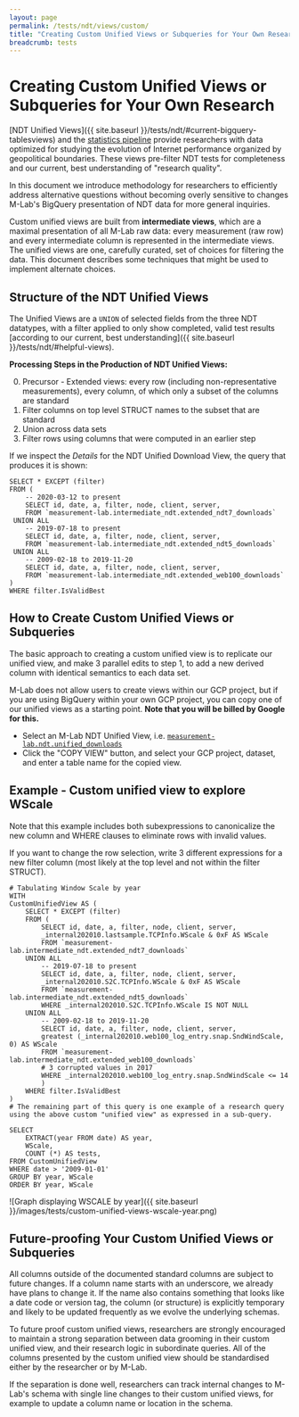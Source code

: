 ```yaml
---
layout: page
permalink: /tests/ndt/views/custom/
title: "Creating Custom Unified Views or Subqueries for Your Own Research"
breadcrumb: tests
---
```


# Creating Custom Unified Views or Subqueries for Your Own Research

[NDT Unified Views]({{ site.baseurl }}/tests/ndt/#current-bigquery-tablesviews)
and the [statistics
pipeline](https://github.com/m-lab/stats-pipeline/#statistics-pipeline-service)
provide researchers with data optimized for studying the evolution of Internet
performance organized by geopolitical boundaries. These views pre-filter NDT
tests for completeness and our current, best understanding of "research quality". 

In this document we introduce methodology for researchers to efficiently address
alternative questions without becoming overly sensitive to changes M-Lab's
BigQuery presentation of NDT data for more general inquiries.

Custom unified views are built from **intermediate views**, which are a maximal
presentation of all M-Lab raw data: every measurement (raw row) and every
intermediate column is represented in the intermediate views. The unified views are
one, carefully curated, set of choices for filtering the data. This document
describes some techniques that might be used to implement alternate choices.

## Structure of the NDT Unified Views

The Unified Views are a `UNION` of selected fields from the three NDT datatypes,
with a filter applied to only show completed, valid test results [according to
our current, best understanding]({{ site.baseurl }}/tests/ndt/#helpful-views).

**Processing Steps in the Production of NDT Unified Views:**

0. Precursor - Extended views: every row (including non-representative measurements), every column, of which only a subset of the columns are standard
1. Filter columns on top level STRUCT names to the subset that are standard
2. Union across data sets
3. Filter rows using columns that were computed in an earlier step

If we inspect the _Details_ for the NDT Unified Download View, the query that
produces it is shown:

```~sql
SELECT * EXCEPT (filter)
FROM (
    -- 2020-03-12 to present
    SELECT id, date, a, filter, node, client, server,
    FROM `measurement-lab.intermediate_ndt.extended_ndt7_downloads`
 UNION ALL
    -- 2019-07-18 to present
    SELECT id, date, a, filter, node, client, server,
    FROM `measurement-lab.intermediate_ndt.extended_ndt5_downloads`
 UNION ALL
    -- 2009-02-18 to 2019-11-20
    SELECT id, date, a, filter, node, client, server,
    FROM `measurement-lab.intermediate_ndt.extended_web100_downloads`
)
WHERE filter.IsValidBest
```

## How to Create Custom Unified Views or Subqueries

The basic approach to creating a custom unified view is to replicate our
unified view, and make 3 parallel edits to step 1, to add a new derived column
with identical semantics to each data set.

M-Lab does not allow users to create views within our GCP project, but if you are
using BigQuery within your own GCP project, you can copy one of our unified
views as a starting point. **Note that you will be billed by Google for this.**

* Select an M-Lab NDT Unified View, i.e.
  [`measurement-lab.ndt.unified_downloads`](https://console.cloud.google.com/bigquery?project=measurement-lab&authuser=0&p=measurement-lab&d=ndt&t=unified_downloads&page=table)
* Click the "COPY VIEW" button, and select your GCP project, dataset, and enter
  a table name for the copied view.

## Example - Custom unified view to explore WScale  

Note that this example includes both subexpressions to canonicalize the new
column and WHERE clauses to eliminate rows with invalid values.

If you want to change the row selection, write 3 different expressions for a new
filter column (most likely at the top level and not within the filter STRUCT).

```~sql
# Tabulating Window Scale by year
WITH 
CustomUnifiedView AS (
	SELECT * EXCEPT (filter)
	FROM (
		SELECT id, date, a, filter, node, client, server,
		_internal202010.lastsample.TCPInfo.WScale & 0xF AS WScale
		FROM `measurement-lab.intermediate_ndt.extended_ndt7_downloads`
	UNION ALL
		-- 2019-07-18 to present
		SELECT id, date, a, filter, node, client, server,
		_internal202010.S2C.TCPInfo.WScale & 0xF AS WScale
		FROM `measurement-lab.intermediate_ndt.extended_ndt5_downloads`
		WHERE _internal202010.S2C.TCPInfo.WScale IS NOT NULL
	UNION ALL
		-- 2009-02-18 to 2019-11-20
		SELECT id, date, a, filter, node, client, server,
		greatest (_internal202010.web100_log_entry.snap.SndWindScale, 0) AS WScale
		FROM `measurement-lab.intermediate_ndt.extended_web100_downloads`
		# 3 corrupted values in 2017
		WHERE _internal202010.web100_log_entry.snap.SndWindScale <= 14 
		)
	WHERE filter.IsValidBest 
)
# The remaining part of this query is one example of a research query using the above custom "unified view" as expressed in a sub-query.

SELECT 
	EXTRACT(year FROM date) AS year,
	WScale,
	COUNT (*) AS tests,
FROM CustomUnifiedView
WHERE date > '2009-01-01'
GROUP BY year, WScale
ORDER BY year, WScale
```

![Graph displaying WSCALE by year]({{ site.baseurl }}/images/tests/custom-unified-views-wscale-year.png)

## Future-proofing Your Custom Unified Views or Subqueries

All columns outside of the documented standard columns are subject to future
changes. If a column name starts with an underscore, we already have plans to
change it. If the name also contains something that looks like a date code or
version tag, the column (or structure) is explicitly temporary and likely to be
updated frequently as we evolve the underlying schemas.

To future proof custom unified views, researchers are strongly encouraged to
maintain a strong separation between data grooming in their custom unified view,
and their research logic in subordinate queries. All of the columns presented by
the custom unified view should be standardised either by the researcher or by
M-Lab.

If the separation is done well, researchers can track internal changes to
M-Lab's schema with single line changes to their custom unified views, for
example to update a column name or location in the schema.
